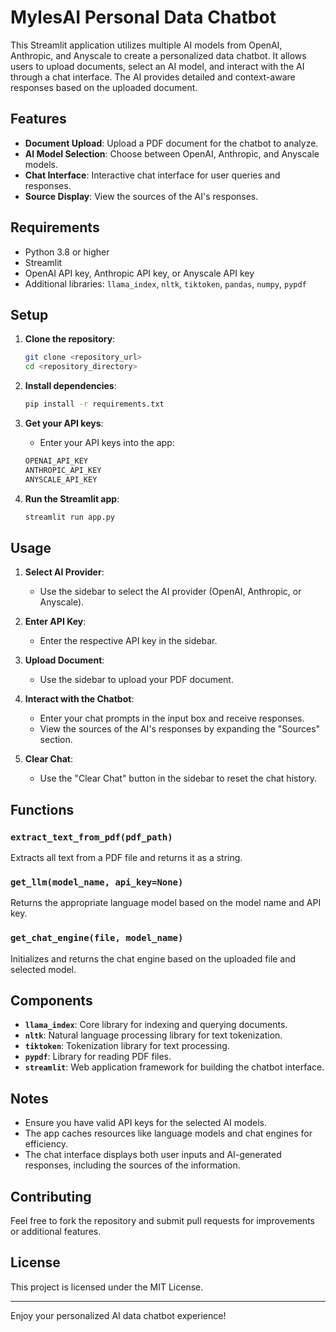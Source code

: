 # MylesAI Personal Data Chatbot

This Streamlit application utilizes multiple AI models from OpenAI, Anthropic, and Anyscale to create a personalized data chatbot. It allows users to upload documents, select an AI model, and interact with the AI through a chat interface. The AI provides detailed and context-aware responses based on the uploaded document.

## Features

- **Document Upload**: Upload a PDF document for the chatbot to analyze.
- **AI Model Selection**: Choose between OpenAI, Anthropic, and Anyscale models.
- **Chat Interface**: Interactive chat interface for user queries and responses.
- **Source Display**: View the sources of the AI's responses.

## Requirements

- Python 3.8 or higher
- Streamlit
- OpenAI API key, Anthropic API key, or Anyscale API key
- Additional libraries: `llama_index`, `nltk`, `tiktoken`, `pandas`, `numpy`, `pypdf`

## Setup

1. **Clone the repository**:
    ```sh
    git clone <repository_url>
    cd <repository_directory>
    ```

2. **Install dependencies**:
    ```sh
    pip install -r requirements.txt
    ```

3. **Get your API keys**:
    - Enter your API keys into the app:
    ```sh
    OPENAI_API_KEY
    ANTHROPIC_API_KEY
    ANYSCALE_API_KEY
    ```

4. **Run the Streamlit app**:
    ```sh
    streamlit run app.py
    ```

## Usage

1. **Select AI Provider**:
    - Use the sidebar to select the AI provider (OpenAI, Anthropic, or Anyscale).

2. **Enter API Key**:
    - Enter the respective API key in the sidebar.

3. **Upload Document**:
    - Use the sidebar to upload your PDF document.

4. **Interact with the Chatbot**:
    - Enter your chat prompts in the input box and receive responses.
    - View the sources of the AI's responses by expanding the "Sources" section.

5. **Clear Chat**:
    - Use the "Clear Chat" button in the sidebar to reset the chat history.

## Functions

### `extract_text_from_pdf(pdf_path)`
Extracts all text from a PDF file and returns it as a string.

### `get_llm(model_name, api_key=None)`
Returns the appropriate language model based on the model name and API key.

### `get_chat_engine(file, model_name)`
Initializes and returns the chat engine based on the uploaded file and selected model.

## Components

- **`llama_index`**: Core library for indexing and querying documents.
- **`nltk`**: Natural language processing library for text tokenization.
- **`tiktoken`**: Tokenization library for text processing.
- **`pypdf`**: Library for reading PDF files.
- **`streamlit`**: Web application framework for building the chatbot interface.

## Notes

- Ensure you have valid API keys for the selected AI models.
- The app caches resources like language models and chat engines for efficiency.
- The chat interface displays both user inputs and AI-generated responses, including the sources of the information.

## Contributing

Feel free to fork the repository and submit pull requests for improvements or additional features.

## License

This project is licensed under the MIT License.

---

Enjoy your personalized AI data chatbot experience!
